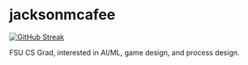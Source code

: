 # jacksonmcafee

[![GitHub Streak](http://github-readme-streak-stats.herokuapp.com?user=jacksonmcafee&theme=dark&background=000000)](https://git.io/streak-stats)


FSU CS Grad, interested in AI/ML, game design, and process design.
